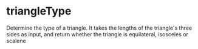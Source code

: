 # triangleType
Determine the type of a triangle. It takes the lengths of the triangle's three sides as input, and return whether the triangle is equilateral, isosceles or scalene
